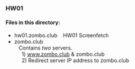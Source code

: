 ### HW01
  
  
#### Files in this directory:
- hw01.zombo.club
&nbsp;&nbsp; HW01 Screenfetch  
- zombo.club  
&nbsp;&nbsp; Contains *two* servers.  
&nbsp;&nbsp;&nbsp;&nbsp; 1) www.zombo.club & zombo.club  
&nbsp;&nbsp;&nbsp;&nbsp; 2) Redirect server IP address to zombo.club
